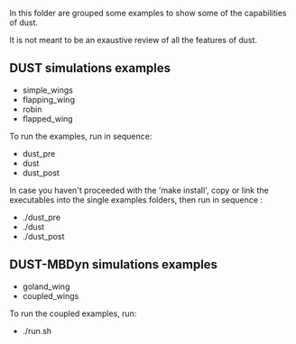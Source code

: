 In this folder are grouped some examples to show some of the capabilities of dust.

It is not meant to be an exaustive review of all the features of dust.


## DUST simulations examples

- simple_wings
- flapping_wing
- robin 
- flapped_wing

To run the examples, run in sequence:
- dust_pre
- dust
- dust_post

In case you haven't proceeded with the 'make install', copy or link the executables
into the single examples folders, then run in sequence :
- ./dust_pre
- ./dust
- ./dust_post

## DUST-MBDyn simulations examples 
- goland_wing
- coupled_wings

To run the coupled examples, run:
- ./run.sh



